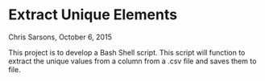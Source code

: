 # Extract Unique Elements
Chris Sarsons, October 6, 2015

This project is to develop a Bash Shell script. This script will 
function to extract the unique values from a column from a .csv file and 
saves them to file.
